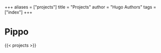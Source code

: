 +++
aliases = ["projects"]
title = "Projects"
author = "Hugo Authors"
tags = ["index"]
+++

# Pippo

{{< projects >}}